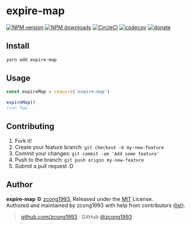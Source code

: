 
# expire-map

[![NPM version](https://img.shields.io/npm/v/expire-map.svg?style=flat)](https://npmjs.com/package/expire-map) [![NPM downloads](https://img.shields.io/npm/dm/expire-map.svg?style=flat)](https://npmjs.com/package/expire-map) [![CircleCI](https://circleci.com/gh/zcong1993/expire-map/tree/master.svg?style=shield)](https://circleci.com/gh/zcong1993/expire-map/tree/master)  [![codecov](https://codecov.io/gh/zcong1993/expire-map/branch/master/graph/badge.svg)](https://codecov.io/gh/zcong1993/expire-map)
 [![donate](https://img.shields.io/badge/$-donate-ff69b4.svg?maxAge=2592000&style=flat)](https://github.com/zcong1993/donate)

## Install

```bash
yarn add expire-map
```

## Usage

```js
const expireMap = require('expire-map')

expireMap()
//=> foo
```

## Contributing

1. Fork it!
2. Create your feature branch: `git checkout -b my-new-feature`
3. Commit your changes: `git commit -am 'Add some feature'`
4. Push to the branch: `git push origin my-new-feature`
5. Submit a pull request :D


## Author

**expire-map** © [zcong1993](https://github.com/zcong1993), Released under the [MIT](./LICENSE) License.<br>
Authored and maintained by zcong1993 with help from contributors ([list](https://github.com/zcong1993/expire-map/contributors)).

> [github.com/zcong1993](https://github.com/zcong1993) · GitHub [@zcong1993](https://github.com/zcong1993)
